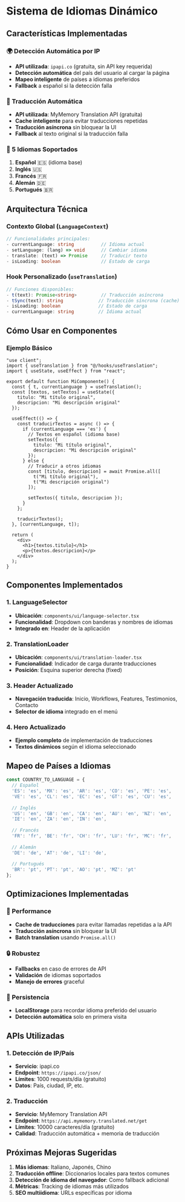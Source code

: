 # Sistema de Idiomas Dinámico

## Características Implementadas

### 🌍 Detección Automática por IP
- **API utilizada**: `ipapi.co` (gratuita, sin API key requerida)
- **Detección automática** del país del usuario al cargar la página
- **Mapeo inteligente** de países a idiomas preferidos
- **Fallback** a español si la detección falla

### 🔄 Traducción Automática
- **API utilizada**: MyMemory Translation API (gratuita)
- **Cache inteligente** para evitar traducciones repetidas
- **Traducción asíncrona** sin bloquear la UI
- **Fallback** al texto original si la traducción falla

### 🎯 5 Idiomas Soportados
1. **Español** 🇪🇸 (idioma base)
2. **Inglés** 🇺🇸 
3. **Francés** 🇫🇷
4. **Alemán** 🇩🇪
5. **Portugués** 🇧🇷

## Arquitectura Técnica

### Contexto Global (`LanguageContext`)
```typescript
// Funcionalidades principales:
- currentLanguage: string          // Idioma actual
- setLanguage: (lang) => void      // Cambiar idioma
- translate: (text) => Promise     // Traducir texto
- isLoading: boolean               // Estado de carga
```

### Hook Personalizado (`useTranslation`)
```typescript
// Funciones disponibles:
- t(text): Promise<string>         // Traducción asíncrona
- tSync(text): string             // Traducción síncrona (cache)
- isLoading: boolean              // Estado de carga
- currentLanguage: string         // Idioma actual
```

## Cómo Usar en Componentes

### Ejemplo Básico
```tsx
"use client";
import { useTranslation } from "@/hooks/useTranslation";
import { useState, useEffect } from "react";

export default function MiComponente() {
  const { t, currentLanguage } = useTranslation();
  const [textos, setTextos] = useState({
    titulo: "Mi título original",
    descripcion: "Mi descripción original"
  });

  useEffect(() => {
    const traducirTextos = async () => {
      if (currentLanguage === 'es') {
        // Textos en español (idioma base)
        setTextos({
          titulo: "Mi título original",
          descripcion: "Mi descripción original"
        });
      } else {
        // Traducir a otros idiomas
        const [titulo, descripcion] = await Promise.all([
          t("Mi título original"),
          t("Mi descripción original")
        ]);
        
        setTextos({ titulo, descripcion });
      }
    };

    traducirTextos();
  }, [currentLanguage, t]);

  return (
    <div>
      <h1>{textos.titulo}</h1>
      <p>{textos.descripcion}</p>
    </div>
  );
}
```

## Componentes Implementados

### 1. LanguageSelector
- **Ubicación**: `components/ui/language-selector.tsx`
- **Funcionalidad**: Dropdown con banderas y nombres de idiomas
- **Integrado en**: Header de la aplicación

### 2. TranslationLoader
- **Ubicación**: `components/ui/translation-loader.tsx`
- **Funcionalidad**: Indicador de carga durante traducciones
- **Posición**: Esquina superior derecha (fixed)

### 3. Header Actualizado
- **Navegación traducida**: Inicio, Workflows, Features, Testimonios, Contacto
- **Selector de idioma** integrado en el menú

### 4. Hero Actualizado
- **Ejemplo completo** de implementación de traducciones
- **Textos dinámicos** según el idioma seleccionado

## Mapeo de Países a Idiomas

```typescript
const COUNTRY_TO_LANGUAGE = {
  // Español
  'ES': 'es', 'MX': 'es', 'AR': 'es', 'CO': 'es', 'PE': 'es', 
  'VE': 'es', 'CL': 'es', 'EC': 'es', 'GT': 'es', 'CU': 'es',
  
  // Inglés  
  'US': 'en', 'GB': 'en', 'CA': 'en', 'AU': 'en', 'NZ': 'en',
  'IE': 'en', 'ZA': 'en', 'IN': 'en',
  
  // Francés
  'FR': 'fr', 'BE': 'fr', 'CH': 'fr', 'LU': 'fr', 'MC': 'fr',
  
  // Alemán
  'DE': 'de', 'AT': 'de', 'LI': 'de',
  
  // Portugués
  'BR': 'pt', 'PT': 'pt', 'AO': 'pt', 'MZ': 'pt'
};
```

## Optimizaciones Implementadas

### 🚀 Performance
- **Cache de traducciones** para evitar llamadas repetidas a la API
- **Traducción asíncrona** sin bloquear la UI
- **Batch translation** usando `Promise.all()`

### 🔒 Robustez
- **Fallbacks** en caso de errores de API
- **Validación** de idiomas soportados
- **Manejo de errores** graceful

### 💾 Persistencia
- **LocalStorage** para recordar idioma preferido del usuario
- **Detección automática** solo en primera visita

## APIs Utilizadas

### 1. Detección de IP/País
- **Servicio**: ipapi.co
- **Endpoint**: `https://ipapi.co/json/`
- **Límites**: 1000 requests/día (gratuito)
- **Datos**: País, ciudad, IP, etc.

### 2. Traducción
- **Servicio**: MyMemory Translation API
- **Endpoint**: `https://api.mymemory.translated.net/get`
- **Límites**: 10000 caracteres/día (gratuito)
- **Calidad**: Traducción automática + memoria de traducción

## Próximas Mejoras Sugeridas

1. **Más idiomas**: Italiano, Japonés, Chino
2. **Traducción offline**: Diccionarios locales para textos comunes
3. **Detección de idioma del navegador**: Como fallback adicional
4. **Métricas**: Tracking de idiomas más utilizados
5. **SEO multiidioma**: URLs específicas por idioma 